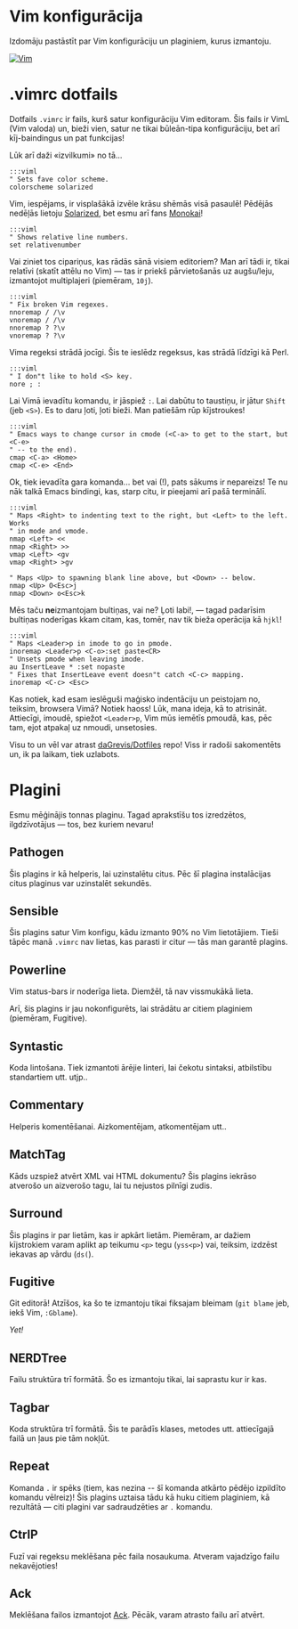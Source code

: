 # Vim konfigurācija

Izdomāju pastāstīt par Vim konfigurāciju un plaginiem, kurus izmantoju.

[![Vim](http://i.imgur.com/vdrXZkH.png "Vim")](http://i.imgur.com/GK3mjai.jpg)

# .vimrc dotfails

Dotfails `.vimrc` ir fails, kurš satur konfigurāciju Vim editoram. Šis fails ir VimL (Vim valoda) un, bieži vien, satur ne tikai būleān-tipa konfigurāciju, bet arī kīj-baindingus un pat funkcijas!

Lūk arī daži «izvilkumi» no tā...

    :::viml
    " Sets fave color scheme.
    colorscheme solarized

Vim, iespējams, ir visplašākā izvēle krāsu shēmās visā pasaulē! Pēdējās nedēļās lietoju [Solarized](http://ethanschoonover.com/solarized), bet esmu arī fans [Monokai](http://studiostyl.es/schemes/monokai)!

    :::viml
    " Shows relative line numbers.
    set relativenumber

Vai ziniet tos cipariņus, kas rādās sānā visiem editoriem? Man arī tādi ir, tikai relatīvi (skatīt attēlu no Vim) — tas ir priekš pārvietošanās uz augšu/leju, izmantojot multiplajeri (piemēram, `10j`).

    :::viml
    " Fix broken Vim regexes.
    nnoremap / /\v
    vnoremap / /\v
    nnoremap ? ?\v
    vnoremap ? ?\v

Vima regeksi strādā jocīgi. Šis te ieslēdz regeksus, kas strādā līdzīgi kā Perl.

    :::viml
    " I don"t like to hold <S> key.
    nore ; :

Lai Vimā ievadītu komandu, ir jāspiež `:`. Lai dabūtu to taustiņu, ir jātur `Shift` (jeb `<S>`). Es to daru ļoti, ļoti bieži. Man patiešām rūp kījstroukes!

    :::viml
    " Emacs ways to change cursor in cmode (<C-a> to get to the start, but <C-e>
    " -- to the end).
    cmap <C-a> <Home>
    cmap <C-e> <End>

Ok, tiek ievadīta gara komanda... bet vai (!), pats sākums ir nepareizs! Te nu nāk talkā Emacs bindingi, kas, starp citu, ir pieejami arī pašā terminālī.

    :::viml
    " Maps <Right> to indenting text to the right, but <Left> to the left. Works
    " in mode and vmode.
    nmap <Left> <<
    nmap <Right> >>
    vmap <Left> <gv
    vmap <Right> >gv

    " Maps <Up> to spawning blank line above, but <Down> -- below.
    nmap <Up> O<Esc>j
    nmap <Down> o<Esc>k

Mēs taču **ne**izmantojam bultiņas, vai ne? Ļoti labi!, — tagad padarīsim bultiņas noderīgas kkam citam, kas, tomēr, nav tik bieža operācija kā `hjkl`!

    :::viml
    " Maps <Leader>p in imode to go in pmode.
    inoremap <Leader>p <C-o>:set paste<CR>
    " Unsets pmode when leaving imode.
    au InsertLeave * :set nopaste
    " Fixes that InsertLeave event doesn"t catch <C-c> mapping.
    inoremap <C-c> <Esc>

Kas notiek, kad esam ieslēguši maģisko indentāciju un peistojam no, teiksim, browsera Vimā? Notiek haoss! Lūk, mana ideja, kā to atrisināt. Attiecīgi, imoudē, spiežot `<Leader>p`, Vim mūs iemētīs pmoudā, kas, pēc tam, ejot atpakaļ uz nmoudi, unsetosies.

Visu to un vēl var atrast [daGrevis/Dotfiles](https://github.com/daGrevis/Dotfiles) repo! Viss ir radoši sakomentēts un, ik pa laikam, tiek uzlabots.

# Plagini

Esmu mēģinājis tonnas plaginu. Tagad aprakstīšu tos izredzētos, ilgdzīvotājus — tos, bez kuriem nevaru!

## Pathogen

Šis plagins ir kā helperis, lai uzinstalētu citus. Pēc šī plagina instalācijas citus plaginus var uzinstalēt sekundēs.

## Sensible

Šis plagins satur Vim konfigu, kādu izmanto 90% no Vim lietotājiem. Tieši tāpēc manā `.vimrc` nav lietas, kas parasti ir citur — tās man garantē plagins.

## Powerline

Vim status-bars ir noderīga lieta. Diemžēl, tā nav vissmukākā lieta.

Arī, šis plagins ir jau nokonfigurēts, lai strādātu ar citiem plaginiem (piemēram, Fugitive).

## Syntastic

Koda lintošana. Tiek izmantoti ārējie linteri, lai čekotu sintaksi, atbilstību standartiem utt. utjp..

## Commentary

Helperis komentēšanai. Aizkomentējam, atkomentējam utt..

## MatchTag

Kāds uzspiež atvērt XML vai HTML dokumentu? Šis plagins iekrāso atverošo un aizverošo tagu, lai tu nejustos pilnīgi zudis.

## Surround

Šis plagins ir par lietām, kas ir apkārt lietām. Piemēram, ar dažiem kījstrokiem varam aplikt ap teikumu `<p>` tegu (`yss<p>`) vai, teiksim, izdzēst iekavas ap vārdu (`ds(`).

## Fugitive

Git editorā! Atzīšos, ka šo te izmantoju tikai fiksajam bleimam (`git blame` jeb, iekš Vim, `:Gblame`).

_Yet!_

## NERDTree

Failu struktūra trī formātā. Šo es izmantoju tikai, lai saprastu kur ir kas.

## Tagbar

Koda struktūra trī formātā. Šis te parādīs klases, metodes utt. attiecīgajā failā un ļaus pie tām nokļūt.

## Repeat

Komanda `.` ir spēks (tiem, kas nezina -- šī komanda atkārto pēdējo izpildīto komandu vēlreiz)! Šis plagins uztaisa tādu kā huku citiem plaginiem, kā rezultātā — citi plagini var sadraudzēties ar `.` komandu.

## CtrlP

Fuzī vai regeksu meklēšana pēc faila nosaukuma. Atveram vajadzīgo failu nekavējoties!

## Ack

Meklēšana failos izmantojot [Ack](http://betterthangrep.com/). Pēcāk, varam atrasto failu arī atvērt.